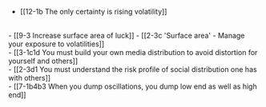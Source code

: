 - [[12-1b The only certainty is rising volatility]]
<br>
- [[9-3 Increase surface area of luck]]
  - [[2-3c 'Surface area' - Manage your exposure to volatilities]]
<br>
- [[3-1c1d You must build your own media distribution to avoid distortion for yourself and others]]
<br>
- [[2-3d1 You must understand the risk profile of social distribution one has with others]]
<br>
- [[7-1b4b3 When you dump oscillations, you dump low end as well as high end]]
